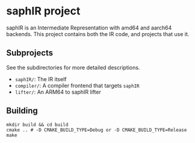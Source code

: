 # saphIR project

saphIR is an Intermediate Representation with amd64 and aarch64 backends.
This project contains both the IR code, and projects that use it.

## Subprojects

See the subdirectories for more detailed descriptions.

* `saphIR/`: The IR itself
* `compiler/`: A compiler frontend that targets `saphIR`
* `lifter/`: An ARM64 to saphIR lifter

## Building
```
mkdir build && cd build
cmake .. # -D CMAKE_BUILD_TYPE=Debug or -D CMAKE_BUILD_TYPE=Release
make
```
